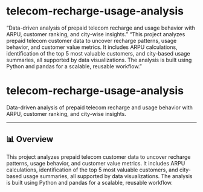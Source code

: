 # telecom-recharge-usage-analysis
“Data-driven analysis of prepaid telecom recharge and usage behavior with ARPU, customer ranking, and city-wise insights.”
“This project analyzes prepaid telecom customer data to uncover recharge patterns, usage behavior, and customer value metrics. It includes ARPU calculations, identification of the top 5 most valuable customers, and city-based usage summaries, all supported by data visualizations. The analysis is built using Python and pandas for a scalable, reusable workflow.”

# telecom-recharge-usage-analysis

Data-driven analysis of prepaid telecom recharge and usage behavior with ARPU, customer ranking, and city-wise insights.

---

## 📊 Overview

This project analyzes prepaid telecom customer data to uncover recharge patterns, usage behavior, and customer value metrics. It includes ARPU calculations, identification of the top 5 most valuable customers, and city-based usage summaries, all supported by data visualizations. The analysis is built using Python and pandas for a scalable, reusable workflow.
